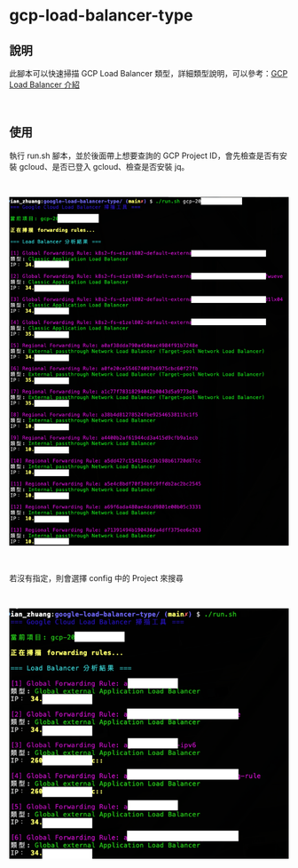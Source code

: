# gcp-load-balancer-type

## 說明

此腳本可以快速掃描 GCP Load Balancer 類型，詳細類型說明，可以參考：[GCP Load Balancer 介紹](https://pin-yi.me/blog/gcp/gcp-lb-introduce/)

<br>

## 使用

執行 run.sh 腳本，並於後面帶上想要查詢的 GCP Project ID，會先檢查是否有安裝 gcloud、是否已登入 gcloud、檢查是否安裝 jq。

<br>

![圖片](https://raw.githubusercontent.com/880831ian/gcp-load-balancer-type/master/images/1.png)

<br>

若沒有指定，則會選擇 config 中的 Project 來搜尋

<br>

![圖片](https://raw.githubusercontent.com/880831ian/gcp-load-balancer-type/master/images/2.png)

<br>